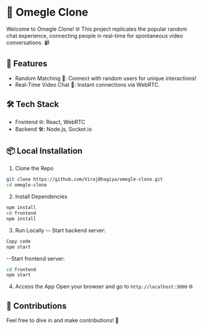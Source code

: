 # 🎥 Omegle Clone
Welcome to Omegle Clone! 🌐 This project replicates the popular random chat experience, connecting people in real-time for spontaneous video conversations. 📹

## 🚀 Features
- Random Matching 🎲: Connect with random users for unique interactions!
- Real-Time Video Chat 🔴: Instant connections via WebRTC.

## 🛠️ Tech Stack
- Frontend 🌐: React, WebRTC
- Backend 🛠️: Node.js, Socket.io

## 📦 Local Installation

1. Clone the Repo
```bash
git clone https://github.com/VirajBhagiya/omegle-clone.git
cd omegle-clone
```

2. Install Dependencies
```bash
npm install
cd frontend
npm install
```

3. Run Locally
-- Start backend server:
```bash
Copy code
npm start
```

--Start frontend server:
```bash
cd frontend
npm start
```

4. Access the App
Open your browser and go to `http://localhost:3000` 🌐

## 🚧 Contributions
Feel free to dive in and make contributions! 🤝
